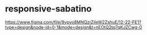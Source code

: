 # responsive-sabatino

https://www.figma.com/file/9vpyo8MNQzrZjleW2ZshuE/12-22-FE1?type=design&node-id=0-1&mode=design&t=nEOtQ2tq7qKJZCwg-0